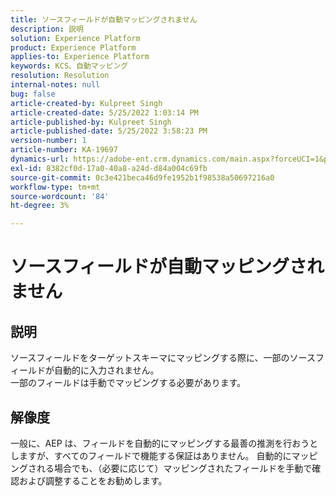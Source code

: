 ```yaml
---
title: ソースフィールドが自動マッピングされません
description: 説明
solution: Experience Platform
product: Experience Platform
applies-to: Experience Platform
keywords: KCS、自動マッピング
resolution: Resolution
internal-notes: null
bug: false
article-created-by: Kulpreet Singh
article-created-date: 5/25/2022 1:03:14 PM
article-published-by: Kulpreet Singh
article-published-date: 5/25/2022 3:58:23 PM
version-number: 1
article-number: KA-19697
dynamics-url: https://adobe-ent.crm.dynamics.com/main.aspx?forceUCI=1&pagetype=entityrecord&etn=knowledgearticle&id=c91c2f02-2bdc-ec11-a7b6-0022480b05aa
exl-id: 8382cf0d-17a0-40a8-a24d-d84a004c69fb
source-git-commit: 0c3e421beca46d9fe1952b1f98538a50697216a0
workflow-type: tm+mt
source-wordcount: '84'
ht-degree: 3%

---
```


# ソースフィールドが自動マッピングされません

## 説明

ソースフィールドをターゲットスキーマにマッピングする際に、一部のソースフィールドが自動的に入力されません。
<br>一部のフィールドは手動でマッピングする必要があります。

## 解像度


一般に、AEP は、フィールドを自動的にマッピングする最善の推測を行おうとしますが、すべてのフィールドで機能する保証はありません。 自動的にマッピングされる場合でも、（必要に応じて）マッピングされたフィールドを手動で確認および調整することをお勧めします。
